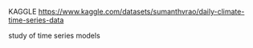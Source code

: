 KAGGLE 
https://www.kaggle.com/datasets/sumanthvrao/daily-climate-time-series-data

study of time series models
